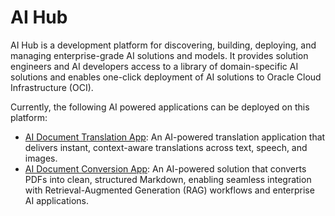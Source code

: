 # AI Hub

AI Hub is a development platform for discovering, building, deploying, and managing 
enterprise-grade AI solutions and models. It provides solution engineers and AI developers access to a library of domain-specific AI 
solutions and enables one-click deployment of AI solutions to Oracle Cloud Infrastructure (OCI).

Currently, the following AI powered applications can be deployed on this platform:

- [AI Document Translation App](ai-translation/README.md): An AI-powered translation application that delivers instant, context-aware translations across text, speech, and images.
- [AI Document Conversion App](ai-document-converter/README.md): An AI-powered solution that converts PDFs into clean, structured Markdown, enabling seamless integration with Retrieval-Augmented Generation (RAG) workflows and enterprise AI applications.

